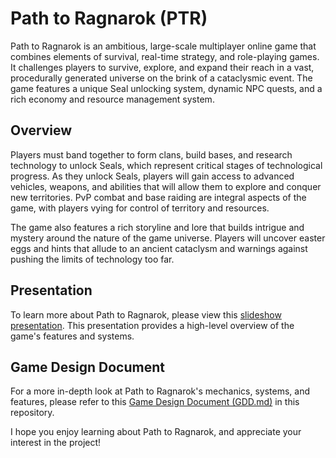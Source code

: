 # Path to Ragnarok (PTR)

Path to Ragnarok is an ambitious, large-scale multiplayer online game that combines elements of survival, real-time strategy, and role-playing games. It challenges players to survive, explore, and expand their reach in a vast, procedurally generated universe on the brink of a cataclysmic event. The game features a unique Seal unlocking system, dynamic NPC quests, and a rich economy and resource management system.

## Overview

Players must band together to form clans, build bases, and research technology to unlock Seals, which represent critical stages of technological progress. As they unlock Seals, players will gain access to advanced vehicles, weapons, and abilities that will allow them to explore and conquer new territories. PvP combat and base raiding are integral aspects of the game, with players vying for control of territory and resources.

The game also features a rich storyline and lore that builds intrigue and mystery around the nature of the game universe. Players will uncover easter eggs and hints that allude to an ancient cataclysm and warnings against pushing the limits of technology too far.

## Presentation

To learn more about Path to Ragnarok, please view this [slideshow presentation](https://lkubicek1.github.io/PathToRagnarok/). This presentation provides a high-level overview of the game's features and systems.

## Game Design Document

For a more in-depth look at Path to Ragnarok's mechanics, systems, and features, please refer to this [Game Design Document (GDD.md)](./GDD.md) in this repository.

I hope you enjoy learning about Path to Ragnarok, and appreciate your interest in the project!
